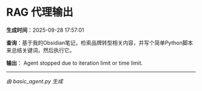 # RAG 代理输出
**生成时间**：2025-09-28 17:57:01

**查询**：基于我的Obsidian笔记，检索品牌转型相关内容，并写个简单Python脚本来总结关键词，然后执行它。

**输出**：
Agent stopped due to iteration limit or time limit.

---
*由 basic_agent.py 生成*